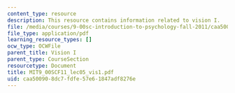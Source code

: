 ```yaml
---
content_type: resource
description: This resource contains information related to vision I.
file: /media/courses/9-00sc-introduction-to-psychology-fall-2011/caa500908dc7fdfe57e61847adf8276e_MIT9_00SCF11_lec05_vis1.pdf
file_type: application/pdf
learning_resource_types: []
ocw_type: OCWFile
parent_title: Vision I
parent_type: CourseSection
resourcetype: Document
title: MIT9_00SCF11_lec05_vis1.pdf
uid: caa50090-8dc7-fdfe-57e6-1847adf8276e
---
```

